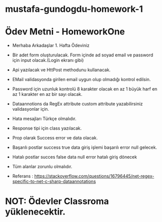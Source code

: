# mustafa-gundogdu-homework-1



# Ödev Metni -  HomeworkOne
* Merhaba Arkadaşlar 1. Hafta Ödeviniz

* Bir adet form oluşturulacak. Form içinde ad soyad email ve password için input olacak.(Login ekranı gibi)
* Api yazılacak ve  HttPost methodunu kullanacak.
* EMail validasyonda girilen email uygun olup olmadığı kontrol edilsin.
* Password için uzunluk kontrolü 8 karakter olacak en az 1 büyük harf en az 1 karakter en az bir sayı olacak.
* Dataannotions da RegEx attribute custom attribute yazabilirsiniz validasyonlar için.
* Hata mesajları Türkçe olmalıdır.
* Response tipi için class yazılacak.
* Prop olarak Success error ve data olacak.
* Başarılı postlar success true data giriş işlemi başarılı error null gelecek.
* Hatalı postlar succes false data null error hatalı giriş dönecek
* Tüm alanlar zorunlu olmalıdır.

* Referans : https://stackoverflow.com/questions/16796445/net-regex-specific-to-net-c-sharp-dataannotations

# NOT: Ödevler Classroma yüklenecektir. 
